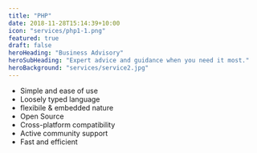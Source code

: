 ```yaml
---
title: "PHP"
date: 2018-11-28T15:14:39+10:00
icon: "services/php1-1.png"
featured: true
draft: false
heroHeading: "Business Advisory"
heroSubHeading: "Expert advice and guidance when you need it most."
heroBackground: "services/service2.jpg"
---
```


<!-- &#8226; Simple and ease of use\
&#8226; Loosely typed language\
&#8226; flexibile & embedded nature\
&#8226; Open Source\
&#8226; Cross-platform compatibility\
&#8226; Active community support\
&#8226; Fast and efficient -->

- Simple and ease of use
- Loosely typed language
- flexibile & embedded nature
- Open Source
- Cross-platform compatibility
- Active community support
- Fast and efficient
